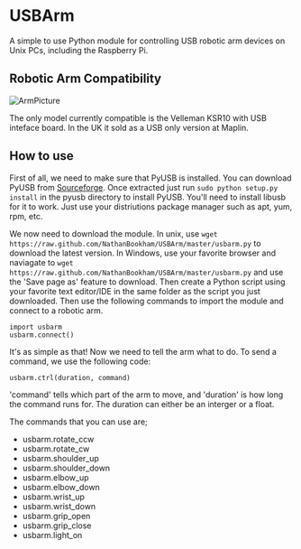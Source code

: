 USBArm
======

A simple to use Python module for controlling USB robotic arm devices on Unix PCs, including the Raspberry Pi.

Robotic Arm Compatibility
-------------------------
![ArmPicture](http://img211.imageshack.us/img211/7640/a37jnhighres.jpg)

The only model currently compatible is the Velleman KSR10 with USB inteface board. In the UK it sold as a USB only version at Maplin.

How to use
----------
First of all, we need to make sure that PyUSB is installed. You can download PyUSB from [Sourceforge](http://sourceforge.net/projects/pyusb/files/latest/download?source=directory). Once extracted just run `sudo python setup.py install` in the pyusb directory to install PyUSB. You'll need to install libusb for it to work. Just use your distriutions package manager such as apt, yum, rpm, etc.

We now need to download the module. In unix, use `wget https://raw.github.com/NathanBookham/USBArm/master/usbarm.py` to download the latest version. In Windows, use your favorite browser and naviagate to `wget https://raw.github.com/NathanBookham/USBArm/master/usbarm.py` and use the 'Save page as' feature to download.
Then create a Python script using your favorite text editor/IDE in the same folder as the script you just downloaded. Then use the following commands to import the module and connect to a robotic arm.
    
    import usbarm
    usbarm.connect()
    
It's as simple as that! Now we need to tell the arm what to do. To send a command, we use the following code:

    usbarm.ctrl(duration, command)
    
'command' tells which part of the arm to move, and 'duration' is how long the command runs for. The duration can either be an interger or a float.

The commands that you can use are;
* usbarm.rotate_ccw
* usbarm.rotate_cw
* usbarm.shoulder_up
* usbarm.shoulder_down
* usbarm.elbow_up
* usbarm.elbow_down
* usbarm.wrist_up
* usbarm.wrist_down
* usbarm.grip_open
* usbarm.grip_close
* usbarm.light_on
